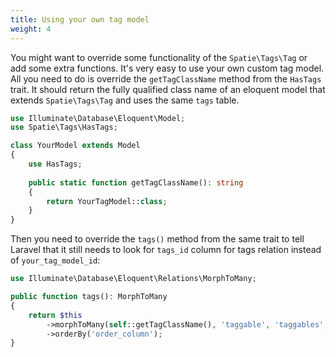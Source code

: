 ```yaml
---
title: Using your own tag model
weight: 4
---
```


You might want to override some functionality of the `Spatie\Tags\Tag` or add some extra functions. It's very easy to use your own custom tag model. All you need to do is override the `getTagClassName` method from the `HasTags` trait. It should return the fully qualified class name of an eloquent model that extends `Spatie\Tags\Tag` and uses the same `tags` table.

```php
use Illuminate\Database\Eloquent\Model;
use Spatie\Tags\HasTags;

class YourModel extends Model
{
    use HasTags;
    
    public static function getTagClassName(): string
    {
        return YourTagModel::class;
    }
}
```

Then you need to override the `tags()` method from the same trait to tell Laravel that it still needs to look for `tags_id` column for tags relation instead of `your_tag_model_id`:

```php
use Illuminate\Database\Eloquent\Relations\MorphToMany;

public function tags(): MorphToMany
{
    return $this
        ->morphToMany(self::getTagClassName(), 'taggable', 'taggables', null, 'tag_id')
        ->orderBy('order_column');
}
```
